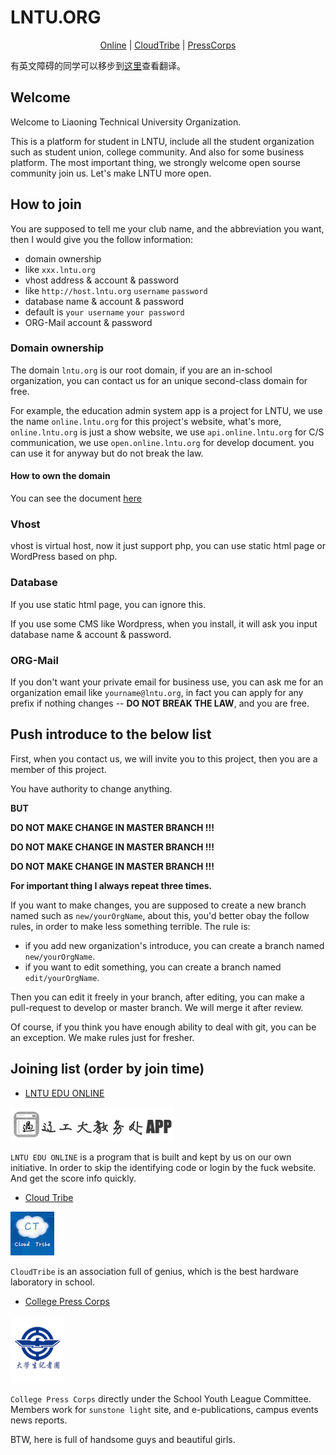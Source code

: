 # LNTU.ORG

<center><a href="http://online.lntu.org" target="_blank">Online</a> | <a href="http://ct.lntu.org" target="_blank">CloudTribe</a> | <a href="http://jzt.lntu.org" target="_blank">PressCorps</a></center>

有英文障碍的同学可以移步到<a href="http://pupboss.com/a-lntu-platform/" target="_blank">这里</a>查看翻译。

## Welcome

Welcome to Liaoning Technical University Organization.

This is a platform for student in LNTU, include all the student organization such as student union, college community. And also for some business platform. The most important thing, we strongly welcome open sourse community join us. Let's make LNTU more open.

## How to join

You are supposed to tell me your club name, and the abbreviation you want, then I would give you the follow information:

* domain ownership
 * like `xxx.lntu.org`
* vhost address & account & password
 * like `http://host.lntu.org` `username` `password`
* database name & account & password
 * default is `your username` `your password`
* ORG-Mail account & password

### Domain ownership

The domain `lntu.org` is our root domain, if you are an in-school organization, you can contact us for an unique second-class domain for free.

For example, the education admin system app is a project for LNTU, we use the name `online.lntu.org` for this project's website, what's more, `online.lntu.org` is just a show website, we use `api.online.lntu.org` for C/S communication, we use `open.online.lntu.org` for develop document. you can use it for anyway but do not break the law.

#### How to own the domain

You can see the document [here](wiki/DomainDNS.md)

### Vhost

vhost is virtual host, now it just support php, you can use static html page or WordPress based on php.

### Database

If you use static html page, you can ignore this.

If you use some CMS like Wordpress, when you install, it will ask you input database name & account & password.

### ORG-Mail

If you don't want your private email for business use, you can ask me for an organization email like `yourname@lntu.org`, in fact you can apply for any prefix if nothing changes -- **DO NOT BREAK THE LAW**, and you are free.

## Push introduce to the below list

First, when you contact us, we will invite you to this project, then you are a member of this project.

You have authority to change anything.

**BUT**

**DO NOT MAKE CHANGE IN MASTER BRANCH !!!**

**DO NOT MAKE CHANGE IN MASTER BRANCH !!!**

**DO NOT MAKE CHANGE IN MASTER BRANCH !!!**

**For important thing I always repeat three times.**

If you want to make changes, you are supposed to create a new branch named such as `new/yourOrgName`, about this, you'd better obay the follow rules, in order to make less something terrible. The rule is:

* if you add new organization's introduce, you can create a branch named `new/yourOrgName`.
* if you want to edit something, you can create a branch named `edit/yourOrgName`.

Then you can edit it freely in your branch, after editing, you can make a pull-request to develop or master branch. We will merge it after review.

Of course, if you think you have enough ability to deal with git, you can be an exception. We make rules just for fresher.

## Joining list (order by join time)

* [LNTU EDU ONLINE](online)

![](images/logo_online.png)

`LNTU EDU ONLINE` is a program that is built and kept by us on our own initiative. In order to skip the identifying code or login by the fuck website. And get the score info quickly.

* [Cloud Tribe](cloudtribe)

![](images/logo_ct.jpg)

`CloudTribe` is an association full of genius, which is the best hardware laboratory in school.

* [College Press Corps](jzt)

![](images/logo_jzt.png)

`College Press Corps` directly under the School Youth League Committee. Members work for `sunstone light` site, and e-publications, campus events news reports.

BTW, here is full of handsome guys and beautiful girls.